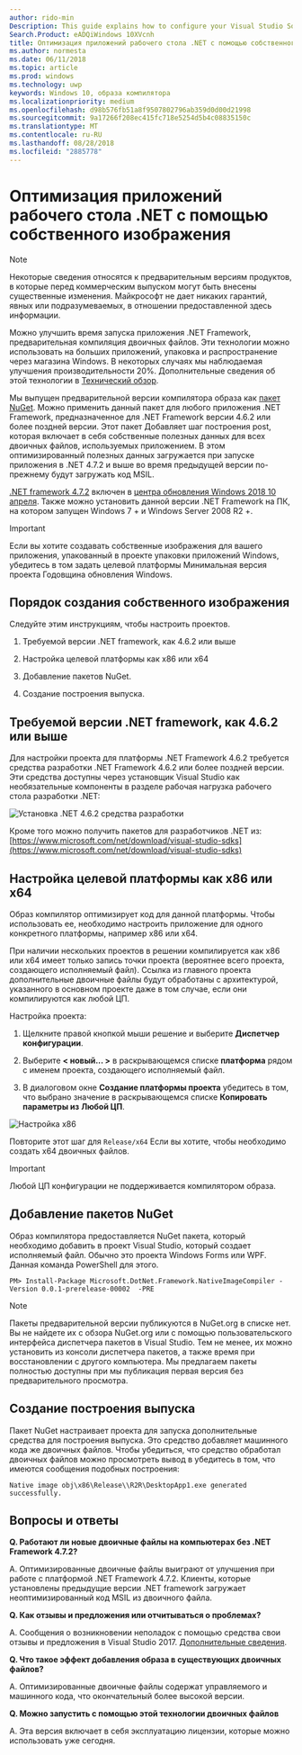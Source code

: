 ```yaml
---
author: rido-min
Description: This guide explains how to configure your Visual Studio Solution to optimize the application binaries with native images.
Search.Product: eADQiWindows 10XVcnh
title: Оптимизация приложений рабочего стола .NET с помощью собственного изображения
ms.author: normesta
ms.date: 06/11/2018
ms.topic: article
ms.prod: windows
ms.technology: uwp
keywords: Windows 10, образа компилятора
ms.localizationpriority: medium
ms.openlocfilehash: d98b576fb51a8f9507802796ab359d0d00d21998
ms.sourcegitcommit: 9a17266f208ec415fc718e5254d5b4c08835150c
ms.translationtype: MT
ms.contentlocale: ru-RU
ms.lasthandoff: 08/28/2018
ms.locfileid: "2885778"
---
```

# <a name="optimize-your-net-desktop-apps-with-native-images"></a>Оптимизация приложений рабочего стола .NET с помощью собственного изображения

> [!NOTE]
> Некоторые сведения относятся к предварительным версиям продуктов, в которые перед коммерческим выпуском могут быть внесены существенные изменения. Майкрософт не дает никаких гарантий, явных или подразумеваемых, в отношении предоставленной здесь информации.

Можно улучшить время запуска приложения .NET Framework, предварительная компиляция двоичных файлов. Эти технологии можно использовать на больших приложений, упаковка и распространение через магазина Windows. В некоторых случаях мы наблюдаемая улучшения производительности 20%. Дополнительные сведения об этой технологии в [Технический обзор](https://github.com/dotnet/coreclr/blob/master/Documentation/botr/readytorun-overview.md).

Мы выпущен предварительной версии компилятора образа как [пакет NuGet](https://www.nuget.org/packages/Microsoft.DotNet.Framework.NativeImageCompiler). Можно применить данный пакет для любого приложения .NET Framework, предназначенное для .NET Framework версии 4.6.2 или более поздней версии. Этот пакет Добавляет шаг построения post, которая включает в себя собственные полезных данных для всех двоичных файлов, используемых приложением. В этом оптимизированный полезных данных загружается при запуске приложения в .NET 4.7.2 и выше во время предыдущей версии по-прежнему будут загружать код MSIL.

[.NET framework 4.7.2](https://blogs.msdn.microsoft.com/dotnet/2018/04/30/announcing-the-net-framework-4-7-2/) включен в [центра обновления Windows 2018 10 апреля](https://blogs.windows.com/windowsexperience/2018/04/30/how-to-get-the-windows-10-april-2018-update/). Также можно установить данной версии .NET Framework на ПК, на котором запущен Windows 7 + и Windows Server 2008 R2 +.

> [!IMPORTANT]
> Если вы хотите создавать собственные изображения для вашего приложения, упакованный в проекте упаковки приложений Windows, убедитесь в том задать целевой платформы Минимальная версия проекта Годовщина обновления Windows.

## <a name="how-to-produce-native-images"></a>Порядок создания собственного изображения

Следуйте этим инструкциям, чтобы настроить проектов.

1. Требуемой версии .NET framework, как 4.6.2 или выше

2. Настройка целевой платформы как x86 или x64 

3. Добавление пакетов NuGet.

4. Создание построения выпуска.

## <a name="configure-the-target-framework-as-462-or-above"></a>Требуемой версии .NET framework, как 4.6.2 или выше

Для настройки проекта для платформы .NET Framework 4.6.2 требуется средства разработки .NET Framework 4.6.2 или более поздней версии. Эти средства доступны через установщик Visual Studio как необязательные компоненты в разделе рабочая нагрузка рабочего стола разработки .NET:

![Установка .NET 4.6.2 средства разработки](images/desktop-to-uwp/install-4.6.2-devpack.png)

Кроме того можно получить пакетов для разработчиков .NET из:[https://www.microsoft.com/net/download/visual-studio-sdks](https://www.microsoft.com/net/download/visual-studio-sdks)

## <a name="configure-the-target-platform-as-x86-or-x64"></a>Настройка целевой платформы как x86 или x64

Образ компилятор оптимизирует код для данной платформы. Чтобы использовать ее, необходимо настроить приложение для одного конкретного платформы, например x86 или x64.

При наличии нескольких проектов в решении компилируется как x86 или x64 имеет только запись точки проекта (вероятнее всего проекта, создающего исполняемый файл). Ссылка из главного проекта дополнительные двоичные файлы будут обработаны с архитектурой, указанного в основном проекте даже в том случае, если они компилируются как любой ЦП.

Настройка проекта:

1. Щелкните правой кнопкой мыши решение и выберите **Диспетчер конфигурации**.

2. Выберите **< новый... >** в раскрывающемся списке **платформа** рядом с именем проекта, создающего исполняемый файл.

3. В диалоговом окне **Создание платформы проекта** убедитесь в том, что выбрано значение в раскрывающемся списке **Копировать параметры из** **Любой ЦП**.

![Настройка x86](images/desktop-to-uwp/configure-x86.png)

Повторите этот шаг для `Release/x64` Если вы хотите, чтобы необходимо создать x64 двоичных файлов.

>[!IMPORTANT]
> Любой ЦП конфигурации не поддерживается компилятором образа.

## <a name="add-the-nuget-packages"></a>Добавление пакетов NuGet

Образ компилятора предоставляется NuGet пакета, который необходимо добавить в проект Visual Studio, который создает исполняемый файл. Обычно это проекта Windows Forms или WPF. Данная команда PowerShell для этого.

```PS
PM> Install-Package Microsoft.DotNet.Framework.NativeImageCompiler -Version 0.0.1-prerelease-00002  -PRE
```

> [!NOTE]
> Пакеты предварительной версии публикуются в NuGet.org в списке нет. Вы не найдете их с обзора NuGet.org или с помощью пользовательского интерфейса диспетчера пакетов в Visual Studio. Тем не менее, их можно установить из консоли диспетчера пакетов, а также время при восстановлении с другого компьютера. Мы предлагаем пакеты полностью доступны при мы публикация первая версия без предварительного просмотра.

## <a name="create-a-release-build"></a>Создание построения выпуска

Пакет NuGet настраивает проекта для запуска дополнительные средства для построения выпуска. Это средство добавляет машинного кода же двоичных файлов.
Чтобы убедиться, что средство обработал двоичных файлов можно просмотреть вывод в убедитесь в том, что имеются сообщения подобных построения:

```
Native image obj\x86\Release\\R2R\DesktopApp1.exe generated successfully.
```

## <a name="faq"></a>Вопросы и ответы

**Q. Работают ли новые двоичные файлы на компьютерах без .NET Framework 4.7.2?**

А. Оптимизированные двоичные файлы выиграют от улучшения при работе с платформой .NET Framework 4.7.2. Клиенты, которые установлены предыдущие версии .NET framework загружает неоптимизированный код MSIL из двоичного файла.

**Q. Как отзывы и предложения или отчитываться о проблемах?**

А. Сообщения о возникновении неполадок с помощью средства свои отзывы и предложения в Visual Studio 2017. [Дополнительные сведения](https://docs.microsoft.com/visualstudio/ide/how-to-report-a-problem-with-visual-studio-2017).

**Q. Что такое эффект добавления образа в существующих двоичных файлов?**

А. Оптимизированные двоичные файлы содержат управляемого и машинного кода, что окончательный более высокой версии.

**Q. Можно запустить с помощью этой технологии двоичных файлов**

А. Эта версия включает в себя эксплуатацию лицензии, которые можно использовать уже сегодня.
